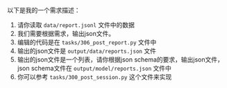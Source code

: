 以下是我的一个需求描述：

1. 请你读取 `data/report.jsonl` 文件中的数据
2. 我们需要根据需求，输出json文件。
3. 编辑的代码是在 `tasks/306_post_report.py` 文件中
4. 输出的json文件是 `output/data/reports.json` 文件
5. 输出的json文件是一个列表，请你根据json schema的要求，输出json文件， json schema文件在 `output/model/reports.json` 文件中
6. 你可以参考 `tasks/300_post_session.py` 这个文件来实现